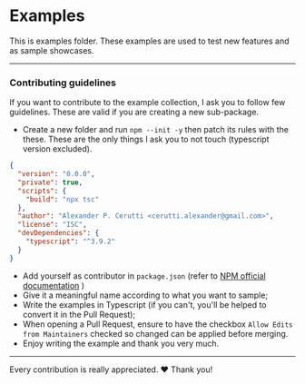 # Examples

This is examples folder. These examples are used to test new features and as sample showcases.

___
### Contributing guidelines

If you want to contribute to the example collection, I ask you to follow few guidelines. These are valid if you are creating a new sub-package.

- Create a new folder and run `npm --init -y` then patch its rules with the these. These are the only things I ask you to not touch (typescript version excluded).

```json
{
  "version": "0.0.0",
  "private": true,
  "scripts": {
    "build": "npx tsc"
  },
  "author": "Alexander P. Cerutti <cerutti.alexander@gmail.com>",
  "license": "ISC",
  "devDependencies": {
    "typescript": "^3.9.2"
  }
}
```

- Add yourself as contributor in `package.json` (refer to [NPM official documentation](https://docs.npmjs.com/files/package.json#people-fields-author-contributors) )
- Give it a meaningful name according to what you want to sample;
- Write the examples in Typescript (if you can't, you'll be helped to convert it in the Pull Request);
- When opening a Pull Request, ensure to have the checkbox `Allow Edits from Maintainers` checked so changed can be applied before merging.
- Enjoy writing the example and thank you very much.

___

Every contribution is really appreciated. ❤️ Thank you!

